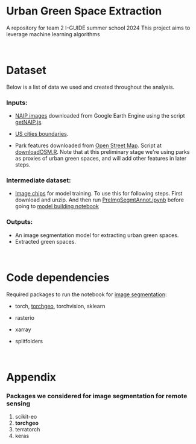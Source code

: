 # Urban Green Space Extraction
A repository for team 2 I-GUIDE summer school 2024
This project aims to leverage machine learning algorithms

<br>

# Dataset

Below is a list of data we used and created throughout the analysis.

### Inputs:

- [NAIP images](https://naip-usdaonline.hub.arcgis.com/) downloaded from Google Earth Engine using the script [getNAIP.js](https://github.com/wxyang007/UGS_iguide2024/tree/main/script/getNAIP.js).

- [US cities boundaries](https://www.census.gov/geographies/mapping-files/time-series/geo/cartographic-boundary.2020.html#list-tab-1883739534).

- Park features downloaded from [Open Street Map](https://www.openstreetmap.org/#map=17/43.590710/3.922770). Script at [downloadOSM.R](https://github.com/wxyang007/UGS_iguide2024/tree/main/script/downloadOSM.R). Note that at this preliminary stage we're using parks as proxies of urban green spaces, and will add other features in later steps.

### Intermediate dataset:
- [Image chips](https://drive.google.com/file/d/1o4wPPQPcqJkxTHTmy_ngyu-nRxjUHxeu/view?usp=sharing) for model training. To use this for following steps. First download and unzip. And then run [PreImgSegmtAnnot.ipynb](https://github.com/wxyang007/UGS_iguide2024/tree/main/script/1PrepImgSegmtAnnot.ipynb) before going to [model building notebook](https://github.com/wxyang007/UGS_iguide2024/tree/main/script/2TorchGeo.ipynb)

### Outputs:
- An image segmentation model for extracting urban green spaces.
- Extracted green spaces.


<br>


# Code dependencies

Required packages to run the notebook for [image segmentation](https://github.com/wxyang007/UGS_iguide2024/blob/main/script/2TorchGeo.ipynb):

- torch, [torchgeo](https://github.com/microsoft/torchgeo/tree/main), torchvision, sklearn

- rasterio

- xarray

- splitfolders


<br>


# Appendix
### Packages we considered for image segmentation for remote sensing
1. scikit-eo
2. <b>torchgeo</b>
3. terratorch
4. keras
